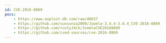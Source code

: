 ```yaml
---
id: CVE-2016-8869
pocs: 
    - https://www.exploit-db.com/raw/40637
    - https://github.com/sunsunza2009/Joomla-3.4.4-3.6.4_CVE-2016-8869_and_CVE-2016-8870
    - https://github.com/rustyJ4ck/JoomlaCVE20168869
    - https://github.com/cved-sources/cve-2016-8869
---
```

